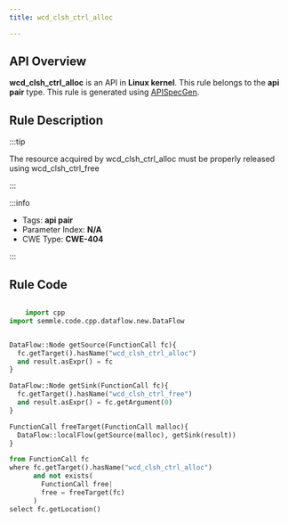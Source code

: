 ```yaml
---
title: wcd_clsh_ctrl_alloc

---
```



## API Overview
**wcd_clsh_ctrl_alloc** is an API in **Linux kernel**. This rule belongs to the **api pair** type. This rule is generated using [APISpecGen](../../tools/APISpecGen).
## Rule Description

:::tip

The resource acquired by wcd_clsh_ctrl_alloc must be properly released using wcd_clsh_ctrl_free

:::

:::info

- Tags: **api pair**
- Parameter Index: **N/A**
- CWE Type: **CWE-404**

:::

## Rule Code
```python

    import cpp
import semmle.code.cpp.dataflow.new.DataFlow


DataFlow::Node getSource(FunctionCall fc){
  fc.getTarget().hasName("wcd_clsh_ctrl_alloc")
  and result.asExpr() = fc
}

DataFlow::Node getSink(FunctionCall fc){
  fc.getTarget().hasName("wcd_clsh_ctrl_free")
  and result.asExpr() = fc.getArgument(0)
}

FunctionCall freeTarget(FunctionCall malloc){
  DataFlow::localFlow(getSource(malloc), getSink(result))
}

from FunctionCall fc
where fc.getTarget().hasName("wcd_clsh_ctrl_alloc")
      and not exists(
        FunctionCall free| 
        free = freeTarget(fc)
      )
select fc.getLocation()

    
```